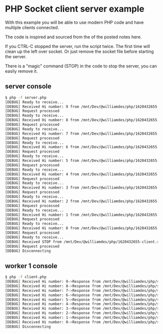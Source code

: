 # PHP Socket client server example

With this example you will be able to use modern PHP code and have multiple clients connected.

The code is inspired and sourced from the of the posted notes here.

If you CTRL-C stopped the server, run the script twice. The first time will clean up the left over socket. Or just remove the socket file before starting the server.

There is a "magic" command (STOP) in the code to stop the server, you can easily remove it.

## server console
```sh
$ php -f server.php 
[DEBUG] Ready to receive...
[DEBUG] Received Hi number: 9 from /mnt/Dev/@williamdes/php/1620432655-client.sock
[DEBUG] Request processed
[DEBUG] Ready to receive...
[DEBUG] Received Hi number: 8 from /mnt/Dev/@williamdes/php/1620432655-client.sock
[DEBUG] Request processed
[DEBUG] Ready to receive...
[DEBUG] Received Hi number: 7 from /mnt/Dev/@williamdes/php/1620432655-client.sock
[DEBUG] Request processed
[DEBUG] Ready to receive...
[DEBUG] Received Hi number: 6 from /mnt/Dev/@williamdes/php/1620432655-client.sock
[DEBUG] Request processed
[DEBUG] Ready to receive...
[DEBUG] Received Hi number: 5 from /mnt/Dev/@williamdes/php/1620432655-client.sock
[DEBUG] Request processed
[DEBUG] Ready to receive...
[DEBUG] Received Hi number: 4 from /mnt/Dev/@williamdes/php/1620432655-client.sock
[DEBUG] Request processed
[DEBUG] Ready to receive...
[DEBUG] Received Hi number: 3 from /mnt/Dev/@williamdes/php/1620432655-client.sock
[DEBUG] Request processed
[DEBUG] Ready to receive...
[DEBUG] Received Hi number: 2 from /mnt/Dev/@williamdes/php/1620432655-client.sock
[DEBUG] Request processed
[DEBUG] Ready to receive...
[DEBUG] Received Hi number: 1 from /mnt/Dev/@williamdes/php/1620432655-client.sock
[DEBUG] Request processed
[DEBUG] Ready to receive...
[DEBUG] Received Hi number: 0 from /mnt/Dev/@williamdes/php/1620432655-client.sock
[DEBUG] Request processed
[DEBUG] Ready to receive...
[DEBUG] Received STOP from /mnt/Dev/@williamdes/php/1620432655-client.sock
[DEBUG] Request processed
[DEBUG] Disconnecting
```

## worker 1 console

```sh
$ php -f client.php 
[DEBUG] Received Hi number: 9->Response from /mnt/Dev/@williamdes/php/server.sock
[DEBUG] Received Hi number: 8->Response from /mnt/Dev/@williamdes/php/server.sock
[DEBUG] Received Hi number: 7->Response from /mnt/Dev/@williamdes/php/server.sock
[DEBUG] Received Hi number: 6->Response from /mnt/Dev/@williamdes/php/server.sock
[DEBUG] Received Hi number: 5->Response from /mnt/Dev/@williamdes/php/server.sock
[DEBUG] Received Hi number: 4->Response from /mnt/Dev/@williamdes/php/server.sock
[DEBUG] Received Hi number: 3->Response from /mnt/Dev/@williamdes/php/server.sock
[DEBUG] Received Hi number: 2->Response from /mnt/Dev/@williamdes/php/server.sock
[DEBUG] Received Hi number: 1->Response from /mnt/Dev/@williamdes/php/server.sock
[DEBUG] Received Hi number: 0->Response from /mnt/Dev/@williamdes/php/server.sock
[DEBUG] Disconnecting
```